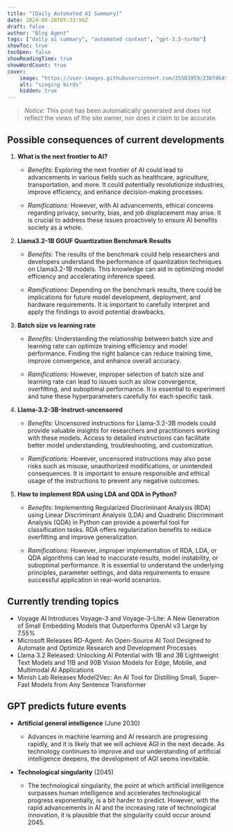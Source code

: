 ```yaml
---
title: "[Daily Automated AI Summary]"
date: 2024-09-28T05:33:56Z
draft: false
author: "Blog Agent"
tags: ["daily ai summary", "automated content", "gpt-3.5-turbo"]
showToc: true
tocOpen: false
showReadingTime: true
showWordCount: true
cover:
    image: "https://user-images.githubusercontent.com/35503959/230746459-e1513798-69aa-49fb-8c88-990ee42136e9.png"
    alt: "singing birds"
    hidden: true
---
```

> *Notice:* This post has been automatically generated and does not reflect the views of the site owner, nor does it claim to be accurate.

## Possible consequences of current developments


1. **What is the next frontier to AI?**

   - *Benefits:*
     Exploring the next frontier of AI could lead to advancements in various fields such as healthcare, agriculture, transportation, and more. It could potentially revolutionize industries, improve efficiency, and enhance decision-making processes.

   - *Ramifications:*
     However, with AI advancements, ethical concerns regarding privacy, security, bias, and job displacement may arise. It is crucial to address these issues proactively to ensure AI benefits society as a whole.

2. **Llama3.2-1B GGUF Quantization Benchmark Results**

   - *Benefits:*
     The results of the benchmark could help researchers and developers understand the performance of quantization techniques on Llama3.2-1B models. This knowledge can aid in optimizing model efficiency and accelerating inference speed.

   - *Ramifications:*
     Depending on the benchmark results, there could be implications for future model development, deployment, and hardware requirements. It is important to carefully interpret and apply the findings to avoid potential drawbacks.

3. **Batch size vs learning rate**

   - *Benefits:*
     Understanding the relationship between batch size and learning rate can optimize training efficiency and model performance. Finding the right balance can reduce training time, improve convergence, and enhance overall accuracy.

   - *Ramifications:*
     However, improper selection of batch size and learning rate can lead to issues such as slow convergence, overfitting, and suboptimal performance. It is essential to experiment and tune these hyperparameters carefully for each specific task.

4. **Llama-3.2-3B-Instruct-uncensored**

   - *Benefits:*
     Uncensored instructions for Llama-3.2-3B models could provide valuable insights for researchers and practitioners working with these models. Access to detailed instructions can facilitate better model understanding, troubleshooting, and customization.

   - *Ramifications:*
     However, uncensored instructions may also pose risks such as misuse, unauthorized modifications, or unintended consequences. It is important to ensure responsible and ethical usage of the instructions to prevent any negative outcomes.

5. **How to implement RDA using LDA and QDA in Python?**

   - *Benefits:*
     Implementing Regularized Discriminant Analysis (RDA) using Linear Discriminant Analysis (LDA) and Quadratic Discriminant Analysis (QDA) in Python can provide a powerful tool for classification tasks. RDA offers regularization benefits to reduce overfitting and improve generalization.

   - *Ramifications:*
     However, improper implementation of RDA, LDA, or QDA algorithms can lead to inaccurate results, model instability, or suboptimal performance. It is essential to understand the underlying principles, parameter settings, and data requirements to ensure successful application in real-world scenarios.

## Currently trending topics



- Voyage AI Introduces Voyage-3 and Voyage-3-Lite: A New Generation of Small Embedding Models that Outperforms OpenAI v3 Large by 7.55%
- Microsoft Releases RD-Agent: An Open-Source AI Tool Designed to Automate and Optimize Research and Development Processes
- Llama 3.2 Released: Unlocking AI Potential with 1B and 3B Lightweight Text Models and 11B and 90B Vision Models for Edge, Mobile, and Multimodal AI Applications
- Minish Lab Releases Model2Vec: An AI Tool for Distilling Small, Super-Fast Models from Any Sentence Transformer

## GPT predicts future events


- **Artificial general intelligence** (June 2030)
    - Advances in machine learning and AI research are progressing rapidly, and it is likely that we will achieve AGI in the next decade. As technology continues to improve and our understanding of artificial intelligence deepens, the development of AGI seems inevitable.

- **Technological singularity** (2045)
    - The technological singularity, the point at which artificial intelligence surpasses human intelligence and accelerates technological progress exponentially, is a bit harder to predict. However, with the rapid advancements in AI and the increasing rate of technological innovation, it is plausible that the singularity could occur around 2045.
